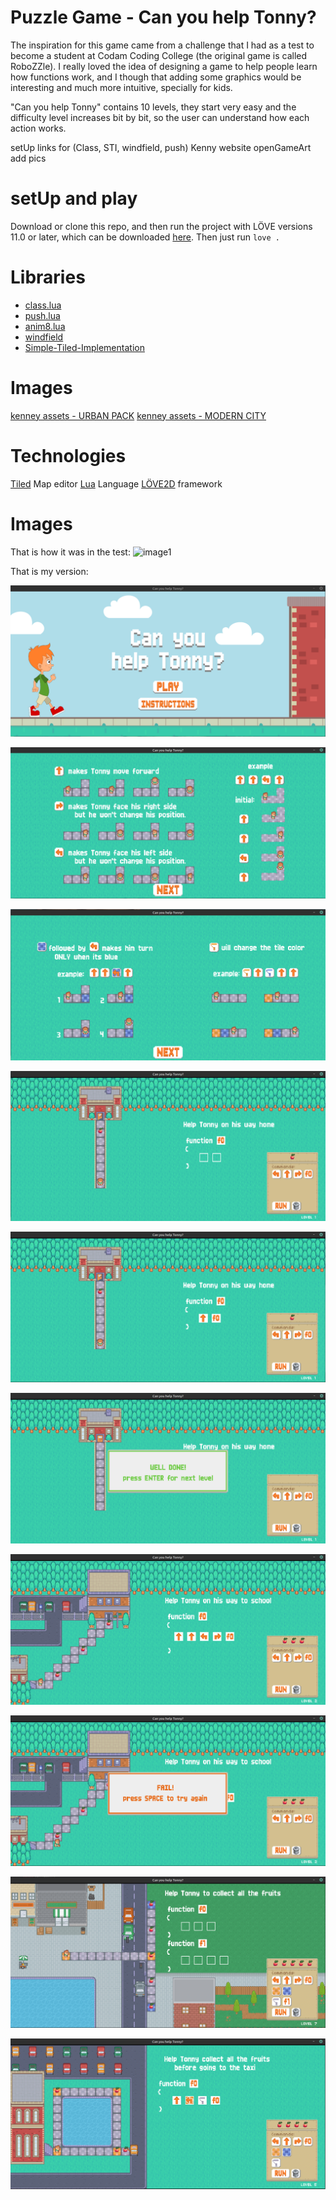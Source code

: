# Puzzle Game - Can you help Tonny?

The inspiration for this game came from a challenge that I had as a test to become a student at Codam Coding College (the original game is called RoboZZle).
I really loved the idea of designing a game to help people learn how functions work, and I though that adding some graphics would be interesting and much more intuitive, specially for kids.

"Can you help Tonny" contains 10 levels, they start very easy and the difficulty level increases bit by bit, so the user can understand how each action works.

setUp
links for (Class, STI, windfield, push)
Kenny website
openGameArt
add pics

# setUp and play

Download or clone this repo, and then run the project with LÖVE versions 11.0 or later, which can be downloaded [here](https://love2d.org/).
Then just run `love .`

# Libraries

- [class.lua](https://github.com/vrld/hump/blob/master/class.lua)
- [push.lua](https://github.com/Ulydev/push/blob/master/push.lua)
- [anim8.lua](https://github.com/kikito/anim8)
- [windfield](https://github.com/a327ex/windfield)
- [Simple-Tiled-Implementation](https://github.com/karai17/Simple-Tiled-Implementation)

# Images

[kenney assets - URBAN PACK](https://www.kenney.nl/assets/rpg-urban-pack)
[kenney assets - MODERN CITY](https://www.kenney.nl/assets/roguelike-modern-city)

# Technologies

[Tiled](https://www.mapeditor.org/) Map editor
[Lua](http://www.lua.org/) Language
[LÖVE2D](https://love2d.org/) framework

# Images

That is how it was in the test:
![image1](/images/codam_image.png)

That is my version:

![image1](/games/final/images/1.png)

![image2](/games/final/images/2.png)

![image3](/games/final/images/3.png)

![image4](/games/final/images/4.png)

![image5](/games/final/images/5.png)

![image9](/games/final/images/9.png)

![image6](/games/final/images/6.png)

![image7](/games/final/images/7.png)

![image8](/games/final/images/8.png)

![image10](/games/final/images/10.png)
